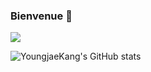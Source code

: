 ### Bienvenue 🤗

<a href="https://toypanda.tistory.com/" target="_blank"><img src="https://img.shields.io/badge/Blog-grey?style=for-the-badge&logo=tistory"/></a>

![YoungjaeKang's GitHub stats](https://github-readme-stats.vercel.app/api?username=YoungjaeKang&show_icons=true&theme=radical)

<!--
**YoungjaeKang/YoungjaeKang** is a ✨ _special_ ✨ repository because its `README.md` (this file) appears on your GitHub profile.

Here are some ideas to get you started:

- 🔭 I’m currently working on ...
- 🌱 I’m currently learning ...
- 👯 I’m looking to collaborate on ...
- 🤔 I’m looking for help with ...
- 💬 Ask me about ...
- 📫 How to reach me: ...
- 😄 Pronouns: ...
- ⚡ Fun fact: ...
-->
